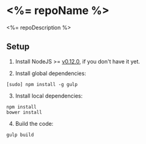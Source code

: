 # <%= repoName %>

<%= repoDescription %>

## Setup

1. Install NodeJS >= [v0.12.0](http://nodejs.org/dist/v0.12.0/), if you don't have it yet.

2. Install global dependencies:

  ```
  [sudo] npm install -g gulp
  ```

3. Install local dependencies:

  ```
  npm install
  bower install
  ```

4. Build the code:

  ```
  gulp build
  ```

